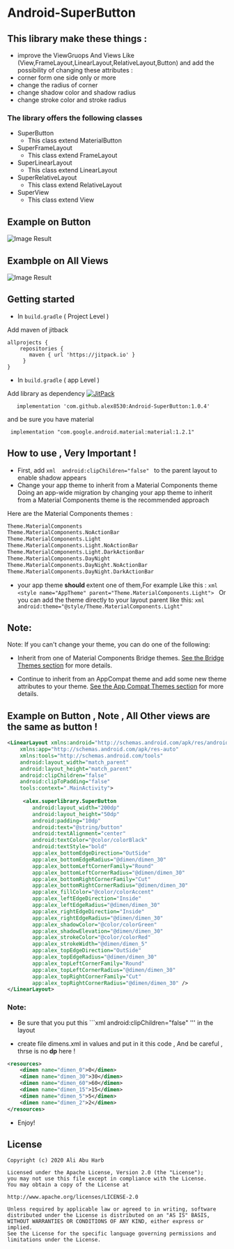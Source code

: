 # Android-SuperButton

## This library make these things : 

- improve the ViewGruops And Views Like (View,FrameLayout,LinearLayout,RelativeLayout,Button)  and add the possibility of changing these attributes :
- corner form one side only or more 
- change the radius of corner
- change shadow color and shadow radius
- change stroke color and stroke radius

### The library offers the following classes
- SuperButton 
  - This class extend MaterialButton
- SuperFrameLayout 
  - This class extend FrameLayout
- SuperLinearLayout 
  - This class extend LinearLayout
- SuperRelativeLayout 
  - This class extend  RelativeLayout
- SuperView 
  - This class extend View

## Example on Button
![Image Result](https://i.ibb.co/W21YsKS/Screenshot-2020-10-16-022754.png)

## Exambple on All Views
![Image Result](https://i.ibb.co/4Pj5Jvs/Screenshot-1603129757.png)



 

## Getting started
* In ``` build.gradle ``` (  Project Level  )

Add maven of jitback

 ```
allprojects { 
     repositories { 
        maven { url 'https://jitpack.io' }
      }
 }   
```
* In ``` build.gradle ``` (  app Level  )

                         
                      
Add library as dependency [![JitPack](https://jitpack.io/v/alex8530/Android-SuperViews.svg)](https://jitpack.io/#alex8530/Android-SuperViews)

```
   implementation 'com.github.alex8530:Android-SuperButton:1.0.4'
```
and be sure you have material
```
 implementation "com.google.android.material:material:1.2.1"
```
   

## How to use , Very Important !

* First, add  ```xml  android:clipChildren="false" ``` to the parent layout to enable shadow appears 
* Change your app theme to inherit from a Material Components theme 
Doing an app-wide migration by changing your app theme to inherit from a Material Components theme is the recommended approach

Here are the Material Components themes : 

```xml
Theme.MaterialComponents
Theme.MaterialComponents.NoActionBar
Theme.MaterialComponents.Light
Theme.MaterialComponents.Light.NoActionBar
Theme.MaterialComponents.Light.DarkActionBar
Theme.MaterialComponents.DayNight
Theme.MaterialComponents.DayNight.NoActionBar
Theme.MaterialComponents.DayNight.DarkActionBar
 ```
 
- your app theme  <b> should </b>  extent one of them,For example  Like this :  ```xml <style name="AppTheme" parent="Theme.MaterialComponents.Light"> ``` Or you can add the         theme   directly to your layout parent like this:   ```xml android:theme="@style/Theme.MaterialComponents.Light" ``` 

## Note:
Note: If you can't change your theme, you can do one of the following:


- Inherit from one of  Material Components Bridge themes. [See the Bridge Themes section](https://gist.github.com/alex8530/8236423e4cf4f417d5170b2c8beab0ed)
  for more details.
  

- Continue to inherit from an AppCompat theme and add some new theme attributes to your theme. [See the App Compat Themes section](https://gist.github.com/alex8530/d68732b122455447ea47752d5a85bbd2) for more details.

## Example on Button , Note , All Other views are the same as button !
```xml
<LinearLayout xmlns:android="http://schemas.android.com/apk/res/android"
    xmlns:app="http://schemas.android.com/apk/res-auto"
    xmlns:tools="http://schemas.android.com/tools"
    android:layout_width="match_parent"
    android:layout_height="match_parent"
    android:clipChildren="false"  
    android:clipToPadding="false"  
    tools:context=".MainActivity">
  
     <alex.superlibrary.SuperButton
        android:layout_width="200dp"
        android:layout_height="50dp"
        android:padding="10dp"
        android:text="@string/button"
        android:textAlignment="center"
        android:textColor="@color/colorBlack"
        android:textStyle="bold"
        app:alex_bottomEdgeDirection="OutSide"
        app:alex_bottomEdgeRadius="@dimen/dimen_30"
        app:alex_bottomLeftCornerFamily="Round"
        app:alex_bottomLeftCornerRadius="@dimen/dimen_30"
        app:alex_bottomRightCornerFamily="Cut"
        app:alex_bottomRightCornerRadius="@dimen/dimen_30"
        app:alex_fillColor="@color/colorAccent"
        app:alex_leftEdgeDirection="Inside"
        app:alex_leftEdgeRadius="@dimen/dimen_30"
        app:alex_rightEdgeDirection="Inside"
        app:alex_rightEdgeRadius="@dimen/dimen_30"
        app:alex_shadowColor="@color/colorGreen"
        app:alex_shadowElevation="@dimen/dimen_30"
        app:alex_strokeColor="@color/colorRed"
        app:alex_strokeWidth="@dimen/dimen_5"
        app:alex_topEdgeDirection="OutSide"
        app:alex_topEdgeRadius="@dimen/dimen_30"
        app:alex_topLeftCornerFamily="Round"
        app:alex_topLeftCornerRadius="@dimen/dimen_30"
        app:alex_topRightCornerFamily="Cut"
        app:alex_topRightCornerRadius="@dimen/dimen_30" />
</LinearLayout>
```
### Note:
* Be sure that you put this ```xml   android:clipChildren="false" '''  in the layout  


* create file dimens.xml in values and put in it this code , And be careful , thrse is no <b>dp</b> here !
```xml  
<resources>
    <dimen name="dimen_0">0</dimen>
    <dimen name="dimen_30">30</dimen>
    <dimen name="dimen_60">60</dimen>
    <dimen name="dimen_15">15</dimen>
    <dimen name="dimen_5">5</dimen>
    <dimen name="dimen_2">2</dimen>
</resources>
```
  * Enjoy!
 
  
## License

```
Copyright (c) 2020 Ali Abu Harb

Licensed under the Apache License, Version 2.0 (the "License");
you may not use this file except in compliance with the License.
You may obtain a copy of the License at

http://www.apache.org/licenses/LICENSE-2.0

Unless required by applicable law or agreed to in writing, software
distributed under the License is distributed on an "AS IS" BASIS,
WITHOUT WARRANTIES OR CONDITIONS OF ANY KIND, either express or implied.
See the License for the specific language governing permissions and
limitations under the License.
```
